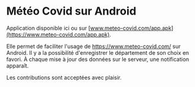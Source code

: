 # Météo Covid sur Android

Application disponible ici ou sur [www.meteo-covid.com/app.apk](https://www.meteo-covid.com/app.apk).

Elle permet de faciliter l'usage de https://www.meteo-covid.com/ sur Android. Il y a la possibilité d'enregistrer le département de son choix en favori. À chaque mise à jour des données sur le serveur, une notification apparaît.

Les contributions sont acceptées avec plaisir.

